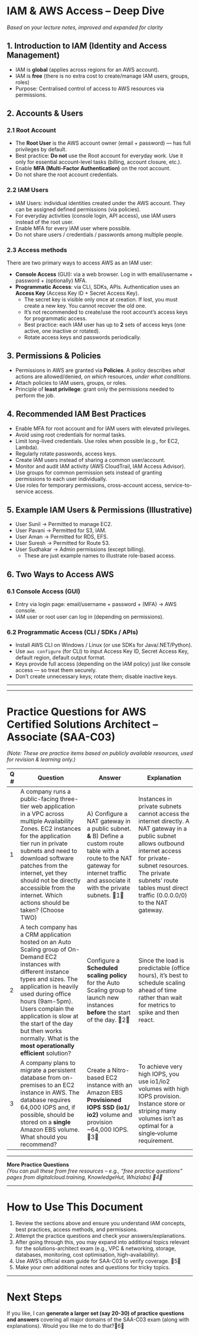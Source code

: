 # IAM & AWS Access – Deep Dive  
*Based on your lecture notes, improved and expanded for clarity*

## 1. Introduction to IAM (Identity and Access Management)  
- IAM is **global** (applies across regions for an AWS account).  
- IAM is **free** (there is no extra cost to create/manage IAM users, groups, roles)  
- Purpose: Centralised control of access to AWS resources via permissions.

## 2. Accounts & Users  
### 2.1 Root Account  
- The **Root User** is the AWS account owner (email + password) — has full privileges by default.  
- Best practice: **Do not** use the Root account for everyday work. Use it only for essential account-level tasks (billing, account closure, etc.).  
- Enable **MFA (Multi-Factor Authentication)** on the root account.  
- Do not share the root account credentials.

### 2.2 IAM Users  
- IAM Users: individual identities created under the AWS account. They can be assigned defined permissions (via policies).  
- For everyday activities (console login, API access), use IAM users instead of the root user.  
- Enable MFA for every IAM user where possible.  
- Do not share users / credentials / passwords among multiple people.

### 2.3 Access methods  
There are two primary ways to access AWS as an IAM user:  
- **Console Access** (GUI): via a web browser. Log in with email/username + password + (optionally) MFA.  
- **Programmatic Access**: via CLI, SDKs, APIs. Authentication uses an **Access Key** (Access Key ID + Secret Access Key).  
  - The secret key is visible only once at creation. If lost, you must create a new key. You cannot recover the old one.  
  - It’s not recommended to create/use the root account’s access keys for programmatic access.  
  - Best practice: each IAM user has up to **2** sets of access keys (one active, one inactive or rotated).  
  - Rotate access keys and passwords periodically.

## 3. Permissions & Policies  
- Permissions in AWS are granted via **Policies**. A policy describes *what* actions are allowed/denied, *on which* resources, *under what conditions*.  
- Attach policies to IAM users, groups, or roles.  
- Principle of **least privilege**: grant only the permissions needed to perform the job.

## 4. Recommended IAM Best Practices  
- Enable MFA for root account and for IAM users with elevated privileges.  
- Avoid using root credentials for normal tasks.  
- Limit long-lived credentials. Use roles when possible (e.g., for EC2, Lambda).  
- Regularly rotate passwords, access keys.  
- Create IAM users instead of sharing a common user/account.  
- Monitor and audit IAM activity (AWS CloudTrail, IAM Access Advisor).  
- Use groups for common permission sets instead of granting permissions to each user individually.  
- Use roles for temporary permissions, cross-account access, service-to-service access.  

## 5. Example IAM Users & Permissions (Illustrative)  
- User Sunil → Permitted to manage EC2.  
- User Pavani → Permitted for S3, IAM.  
- User Aman → Permitted for RDS, EFS.  
- User Suresh → Permitted for Route 53.  
- User Sudhakar → Admin permissions (except billing).  
  - These are just example names to illustrate role-based access.

## 6. Two Ways to Access AWS  
### 6.1 Console Access (GUI)  
- Entry via login page: email/username + password + (MFA) → AWS console.  
- IAM user or root user can log in (depending on permissions).  
### 6.2 Programmatic Access (CLI / SDKs / APIs)  
- Install AWS CLI on Windows / Linux (or use SDKs for Java/.NET/Python).  
- Use `aws configure` (for CLI) to input Access Key ID, Secret Access Key, default region, default output format.  
- Keys provide full access (depending on the IAM policy) just like console access — so treat them securely.  
- Don’t create unnecessary keys; rotate them; disable inactive keys.

---

---

# Practice Questions for AWS Certified Solutions Architect – Associate (SAA-C03)  
*(Note: These are practice items based on publicly available resources, used for revision & learning only.)*  

| Q # | Question | Answer | Explanation |
|-----|----------|--------|-------------|
| 1 | A company runs a public-facing three-tier web application in a VPC across multiple Availability Zones. EC2 instances for the application tier run in private subnets and need to download software patches from the internet, yet they should not be directly accessible from the internet. Which actions should be taken? (Choose TWO) | A) Configure a NAT gateway in a public subnet. **&** B) Define a custom route table with a route to the NAT gateway for internet traffic and associate it with the private subnets. 1 | Instances in private subnets cannot access the internet directly. A NAT gateway in a public subnet allows outbound internet access for private-subnet resources. The private subnets’ route tables must direct traffic (0.0.0.0/0) to the NAT gateway. |
| 2 | A tech company has a CRM application hosted on an Auto Scaling group of On-Demand EC2 instances with different instance types and sizes. The application is heavily used during office hours (9am-5pm). Users complain the application is slow at the start of the day but then works normally. What is the **most operationally efficient** solution? | Configure a **Scheduled scaling policy** for the Auto Scaling group to launch new instances **before** the start of the day. 2 | Since the load is predictable (office hours), it’s best to schedule scaling ahead of time rather than wait for metrics to spike and then react. |
| 3 | A company plans to migrate a persistent database from on-premises to an EC2 instance in AWS. The database requires 64,000 IOPS and, if possible, should be stored on a **single** Amazon EBS volume. What should you recommend? | Create a Nitro-based EC2 instance with an Amazon EBS **Provisioned IOPS SSD (io1/ io2)** volume and provision ~64,000 IOPS. 3 | To achieve very high IOPS, you use io1/io2 volumes with high IOPS provision. Instance store or striping many volumes isn't as optimal for a single‐volume requirement. |

---

**More Practice Questions**  
*(You can pull these from free resources – e.g., “free practice questions” pages from digitalcloud.training, KnowledgeHut, Whizlabs) 4*

---

# How to Use This Document  
1. Review the sections above and ensure you understand IAM concepts, best practices, access methods, and permissions.  
2. Attempt the practice questions and check your answers/explanations.  
3. After going through this, you may expand into additional topics relevant for the solutions-architect exam (e.g., VPC & networking, storage, databases, monitoring, cost optimisation, high-availability).  
4. Use AWS’s official exam guide for SAA-C03 to verify coverage. 5  
5. Make your own additional notes and questions for tricky topics.

---

# Next Steps  
If you like, I can **generate a larger set (say 20-30) of practice questions and answers** covering all major domains of the SAA-C03 exam (along with explanations). Would you like me to do that?6